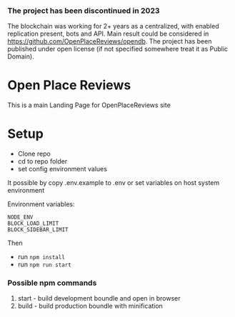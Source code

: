 ### The project has been discontinued in 2023

The blockchain was working for 2+ years as a centralized, with enabled replication present, bots and API.
Main result could be considered in https://github.com/OpenPlaceReviews/opendb. 
The project has been published under open license (if not specified somewhere treat it as Public Domain).

# Open Place Reviews
This is a main Landing Page for OpenPlaceReviews site

# Setup

* Clone repo
* cd to repo folder
* set config environment values
  
It possible by copy .env.example to .env 
or set variables on host system environment

Environment variables:
```.dotenv
NODE_ENV
BLOCK_LOAD_LIMIT
BLOCK_SIDEBAR_LIMIT
```

Then

* run ```npm install```
* run ```npm run start```

### Possible npm commands

1. start - build development boundle and open in browser
2. build - build production boundle with minification
